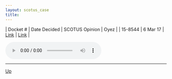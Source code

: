 ```yaml
---
layout: scotus_case
title: 
---
```


| Docket # | Date Decided | SCOTUS Opinion | Oyez |
| 15-8544 | 6 Mar 17 | [Link](https://www.supremecourt.gov/opinions/boundvolumes/580BV.pdf#page=480) | [Link](https://www.oyez.org/cases/2016/15-8544) |

<audio controls>
   <source src='./resources/15-8544.mp3' type='audio/mpeg'>
</audio>

<object data='./resources/15-8544.pdf' type='application/pdf'></object>

---

[Up](./README.md)